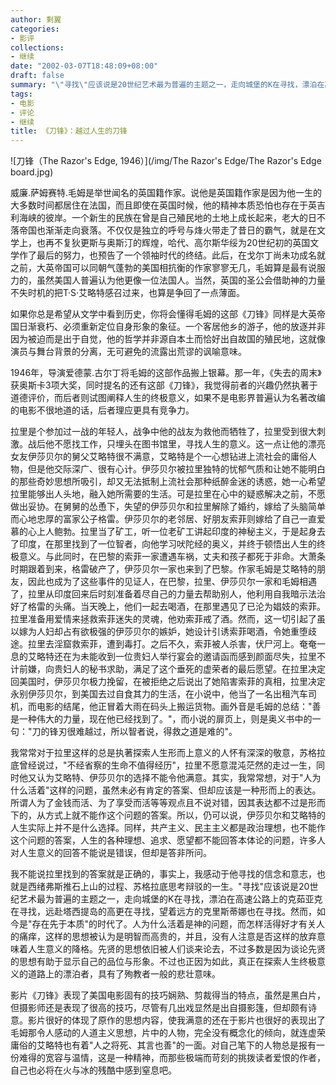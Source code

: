 ```yaml
---
author: 剩翼
categories:
- 影评
collections:
- 继续
date: "2002-03-07T18:48:09+08:00"
draft: false
summary: "\"寻找\"应该说是20世纪艺术最为普遍的主题之一，走向城堡的K在寻找，漂泊在高速公路上的克茹亚克在寻找，远赴塔西提岛的高更在寻找，望着远方的克里斯蒂娜也在寻找"
tags:
- 电影
- 评论
- 继续
title: 《刀锋》：越过人生的刀锋
---
```


![刀锋（The Razor's Edge, 1946）](/img/The Razor's Edge/The Razor's Edge board.jpg)

威廉.萨姆赛特.毛姆是举世闻名的英国籍作家。说他是英国籍作家是因为他一生的大多数时间都居住在法国，而且即使在英国时候，他的精神本质恐怕也存在于英吉利海峡的彼岸。一个新生的民族在曾是自己殖民地的土地上成长起来，老大的日不落帝国也渐渐走向衰落。不仅仅是独立的呼号与烽火带走了昔日的霸气，就是在文学上，也再不复狄更斯与奥斯汀的辉煌，哈代、高尔斯华绥为20世纪初的英国文学作了最后的努力，也预告了一个领袖时代的终结。此后，在戈尔丁尚未功成名就之前，大英帝国可以同朝气蓬勃的美国相抗衡的作家寥寥无几，毛姆算是最有说服力的，虽然美国人普遍认为他更像一位法国人。当然，英国的圣公会借助神的力量不失时机的把T·S·艾略特感召过来，也算是争回了一点薄面。

如果你总是希望从文学中看到历史，你将会懂得毛姆的这部《刀锋》同样是大英帝国日渐衰朽、必须重新定位自身形象的象征。一个客居他乡的游子，他的放逐并非因为被迫而是出于自觉，他的哲学并非源自本土而恰好出自故国的殖民地，这就像演员与舞台背景的分离，无可避免的流露出荒谬的讽喻意味。

1946年，导演爱德蒙.古尔丁将毛姆的这部作品搬上银幕。那一年，《失去的周末》获奥斯卡3项大奖，同时提名的还有这部《刀锋》，我觉得前者的兴趣仍然执著于道德评价，而后者则试图阐释人生的终极意义，如果不是电影界普遍认为名著改编的电影不很地道的话，后者理应更具有竞争力。

拉里是个参加过一战的年轻人，战争中他的战友为救他而牺牲了，拉里受到很大刺激。战后他不愿找工作，只埋头在图书馆里，寻找人生的意义。这一点让他的漂亮女友伊莎贝尔的舅父艾略特很不满意，艾略特是个一心想钻进上流社会的庸俗人物，但是他交际深广、很有心计。伊莎贝尔被拉里独特的忧郁气质和让她不能明白的那些奇妙思想所吸引，却又无法抵制上流社会那种纸醉金迷的诱惑，她一心希望拉里能够出人头地，融入她所需要的生活。可是拉里在心中的疑惑解决之前，不愿做出妥协。在舅舅的怂恿下，失望的伊莎贝尔和拉里解除了婚约，嫁给了头脑简单而心地忠厚的富家公子格雷。伊莎贝尔的老邻居、好朋友索菲则嫁给了自己一直爱慕的心上人鲍勃。拉里当了矿工，听一位老矿工讲起印度的神秘主义，于是起身去了印度，在那里找到了一位智者，向他学习吠陀经的奥义，并终于顿悟出人生的终极意义。与此同时，在巴黎的索菲一家遭遇车祸，丈夫和孩子都死于非命。大萧条时期跟着到来，格雷破产了，伊莎贝尔一家也来到了巴黎。作家毛姆是艾略特的朋友，因此也成为了这些事件的见证人，在巴黎，拉里、伊莎贝尔一家和毛姆相遇了，拉里从印度回来后时刻准备着尽自己的力量去帮助别人，他利用自我暗示法治好了格雷的头痛。当天晚上，他们一起去喝酒，在那里遇见了已沦为娼妓的索菲。拉里准备用爱情来拯救索菲迷失的灵魂，他劝索菲戒了酒。然而，这一切引起了虽以嫁为人妇却占有欲极强的伊莎贝尔的嫉妒，她设计引诱索菲喝酒，令她重堕歧途。拉里去淫窟救索菲，遭到毒打。之后不久，索菲被人杀害，伏尸河上。奄奄一息的艾略特还在为未能收到一位贵妇人举行宴会的邀请函而感到颜面尽失，拉里不计前嫌，向贵妇人的秘书求助，满足了这个垂死的虚荣者的最后愿望。在拉里决定回美国时，伊莎贝尔极力挽留，在被拒绝之后说出了她陷害索菲的真相，拉里决定永别伊莎贝尔，到美国去过自食其力的生活，在小说中，他当了一名出租汽车司机，而电影的结尾，他正冒着大雨在码头上搬运货物。画外音是毛姆的总结："善是一种伟大的力量，现在他已经找到了。"，而小说的扉页上，则是奥义书中的一句："刀的锋刃很难越过，所以智者说，得救之道是难的"。

我常常对于拉里这样的总是执著探索人生形而上意义的人怀有深深的敬意，苏格拉底曾经说过，"不经省察的生命不值得经历"，拉里不愿意混沌茫然的走过一生，同时他又认为艾略特、伊莎贝尔的选择不能令他满意。其实，我常常想，对于"人为什么活着"这样的问题，虽然未必有肯定的答案、但却应该是一种形而上的表达。所谓人为了金钱而活、为了享受而活等等观点且不说对错，因其表达都不过是形而下的，从方式上就不能作这个问题的答案。所以，仍可以说，伊莎贝尔和艾略特的人生实际上并不是什么选择。同样，共产主义、民主主义都是政治理想，也不能作这个问题的答案，人生的各种理想、追求、愿望都不能回答本体论的问题，许多人对人生意义的回答不能说是错误，但却是答非所问。

我不能说拉里找到的答案就是正确的，事实上，我感动于他寻找的信念和意志，也就是西绪弗斯推石上山的过程、苏格拉底思考辩驳的一生。"寻找"应该说是20世纪艺术最为普遍的主题之一，走向城堡的K在寻找，漂泊在高速公路上的克茹亚克在寻找，远赴塔西提岛的高更在寻找，望着远方的克里斯蒂娜也在寻找。然而，如今是"存在先于本质"的时代了。人为什么活着是神的问题，而怎样活得好才有关人的痛痒，这样的思想被认为是明智而高贵的，并且，没有人注意是否这样的放弃意味着人生意义的降格。先贤的思想依旧被人们谈来论去，不过多数是因为谈论先贤的思想有助于显示自己的品位与形象。不过也正因为如此，真正在探索人生终极意义的道路上的漂泊者，具有了殉教者一般的悲壮意味。

影片《刀锋》表现了美国电影固有的技巧娴熟、剪裁得当的特点，虽然是黑白片，但摄影师还是表现了很高的技巧，尽管有几出戏显然是出自摄影篷，但却颇有诗意。影片很好的体现了原作的思想内容，使我满意的还在于影片也很好的表现出了毛姆那令人感动的人道主义思想，片中的人物，完全没有概念化的倾向，就连虚荣庸俗的艾略特也有着"人之将死、其言也善"的一面。对自己笔下的人物总是报有一份难得的宽容与温情，这是一种精神，而那些极端而苛刻的挑拨读者爱恨的作者，自己也必将在火与冰的残酷中感到窒息吧。